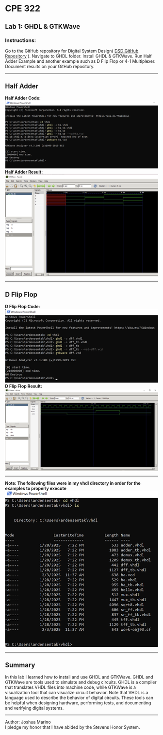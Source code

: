 # CPE 322
## Lab 1: GHDL & GTKWave
### Instructions:
Go to the GitHub repository for Digital System Design( 
[DSD GitHub Repository](https://github.com/kevinwlu/dsd.git)
). Navigate to GHDL folder. Install GHDL & GTKWave. Run Half Adder Example and another example such as D Flip Flop or 4-1 Multiplexer. 
Document results on your GitHub repository. 

---

## Half Adder
**Half Adder Code:**
![Half Adder Code](https://github.com/ardensentak/CPE322/blob/main/Labs/Lab1/lab1_halfAdderCode.png)
**Half Adder Result:**
![Half Adder Results](https://github.com/ardensentak/CPE322/blob/main/Labs/Lab1/lab1_halfAdderResult.png)

---
## D Flip Flop
**D Flip Flop Code:**
![D Flip Flop Code](https://github.com/ardensentak/CPE322/blob/main/Labs/Lab1/lab1_DflipflopCode.png)
**D Flip Flop Result:**
![D Flip Flop Result](https://github.com/ardensentak/CPE322/blob/main/Labs/Lab1/lab1_DflipflopResult.png)

---

**Note: The following files were in my vhdl directory in order for the examples to properly execute**
![vhdl directory files](https://github.com/ardensentak/CPE322/blob/main/Labs/Lab1/GHDL_filesInDirectory.png)

---
## Summary
In this lab I learned how to install and use GHDL and GTKWave. GHDL and GTKWave are tools used to simulate and debug circuits. GHDL is a compiler that translates VHDL files into machine code, while GTKWave is a visualization tool that can visualize circuit behavior. Note that VHDL is a language used to describe the behavior of digital circuits. These tools can be helpful when designing hardware, performing tests, and documenting and verifying digital systems. 

---
Author: Joshua Marino </br>
I pledge my honor that I have abided by the Stevens Honor System.
